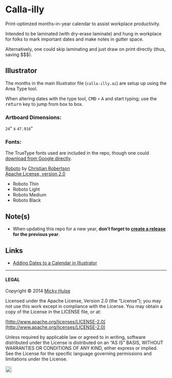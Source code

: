 # Calla-illy

Print-optimzed months-in-year calendar to assist workplace productivity.

Intended to be laminated (with dry-erase laminate) and hung in workplace for folks to mark important dates and make notes in gutter space.

Alternatively, one could skip laminating and just draw on print directly (thus, saving $$$).

## Illustrator

The months in the main Illustrator file (`calla-illy.ai`) are setup up using the Area Type tool.

When altering dates with the type tool, <kbd>CMD</kbd> `+` <kbd>A</kbd> and start typing; use the <kbd>return</kbd> key to jump from box to box.

### Artboard Dimensions:

`24`" x `47.916`"

### Fonts:

The TrueType fonts used are included in the repo, though one could [download from Google directly](http://www.google.com/fonts/specimen/Roboto).

[Roboto](http://www.google.com/fonts/specimen/Roboto) by [Christian Robertson](https://plus.google.com/110879635926653430880/about)  
[Apache License, version 2.0](http://www.apache.org/licenses/LICENSE-2.0.html)

* Roboto Thin
* Roboto Light
* Roboto Medium
* Roboto Black

## Note(s)

* When updating this repo for a new year, **don’t forget to [create a release](https://help.github.com/articles/creating-releases) for the previous year**.

## Links

* [Adding Dates to a Calendar in Illustrator](http://www.deke.com/content/adding-dates-a-calendar-illustrator)

---

#### LEGAL

Copyright © 2014 [Micky Hulse](http://mky.io)

Licensed under the Apache License, Version 2.0 (the “License”); you may not use this work except in compliance with the License. You may obtain a copy of the License in the LICENSE file, or at:

[http://www.apache.org/licenses/LICENSE-2.0](http://www.apache.org/licenses/LICENSE-2.0)

Unless required by applicable law or agreed to in writing, software distributed under the License is distributed on an “AS IS” BASIS, WITHOUT WARRANTIES OR CONDITIONS OF ANY KIND, either express or implied. See the License for the specific language governing permissions and limitations under the License.

<img width="20" height="20" align="absmiddle" src="https://github.global.ssl.fastly.net/images/icons/emoji/octocat.png" alt=":octocat:" title=":octocat:" class="emoji">

